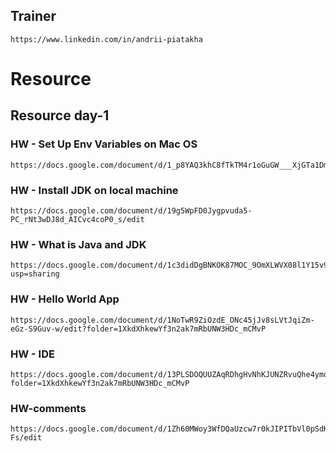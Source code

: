 
## Trainer 
```
https://www.linkedin.com/in/andrii-piatakha
```

# Resource 

## Resource day-1
### HW - Set Up Env Variables on Mac OS
```
https://docs.google.com/document/d/1_p8YAQ3khC8fTkTM4r1oGuGW___XjGTa1DmMGaGMjA8/edit
```

###  HW - Install JDK on local machine
```
https://docs.google.com/document/d/19g5WpFD0Jygpvuda5-PC_rNt3wDJ8d_AICvc4coP0_s/edit
```



### HW - What is Java and JDK
```
https://docs.google.com/document/d/1c3didDgBNKOK87MOC_9OmXLWVX08l1Y15v9PbGlH_1s/edit?usp=sharing
```
### HW - Hello World App
```
https://docs.google.com/document/d/1NoTwR9ZiOzdE_ONc45jJv8sLVtJqiZm-eGz-S9Guv-w/edit?folder=1XkdXhkewYf3n2ak7mRbUNW3HDc_mCMvP
```
### HW - IDE
```
https://docs.google.com/document/d/13PLSDOQUUZAqRDhgHvNhKJUNZRvuQhe4ymqS2DAzoM8/edit?folder=1XkdXhkewYf3n2ak7mRbUNW3HDc_mCMvP
```
### HW-comments
```
https://docs.google.com/document/d/1Zh60MWoy3WfDQaUzcw7r0kJIPITbVl0pSdKDFufJ-Fs/edit
```
